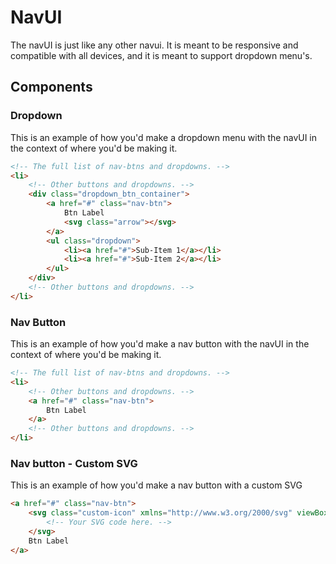 # NavUI
The navUI is just like any other navui. It is meant to be responsive
and compatible with all devices, and it is meant to support dropdown
menu's.

## Components
### Dropdown
This is an example of how you'd make a dropdown menu with the navUI
in the context of where you'd be making it.
```html
<!-- The full list of nav-btns and dropdowns. -->
<li>
    <!-- Other buttons and dropdowns. -->
    <div class="dropdown_btn_container">
        <a href="#" class="nav-btn">
            Btn Label
            <svg class="arrow"></svg>
        </a>
        <ul class="dropdown">
            <li><a href="#">Sub-Item 1</a></li>
            <li><a href="#">Sub-Item 2</a></li>
        </ul>
    </div>
    <!-- Other buttons and dropdowns. -->
</li>
```
### Nav Button
This is an example of how you'd make a nav button with the navUI
in the context of where you'd be making it.
```html
<!-- The full list of nav-btns and dropdowns. -->
<li>
    <!-- Other buttons and dropdowns. -->
    <a href="#" class="nav-btn">
        Btn Label
    </a>
    <!-- Other buttons and dropdowns. -->
</li>
```
### Nav button - Custom SVG
This is an example of how you'd make a nav button with a custom SVG
```html
<a href="#" class="nav-btn">
    <svg class="custom-icon" xmlns="http://www.w3.org/2000/svg" viewBox="0 0 24 24">
        <!-- Your SVG code here. -->
    </svg>
    Btn Label
</a>
```